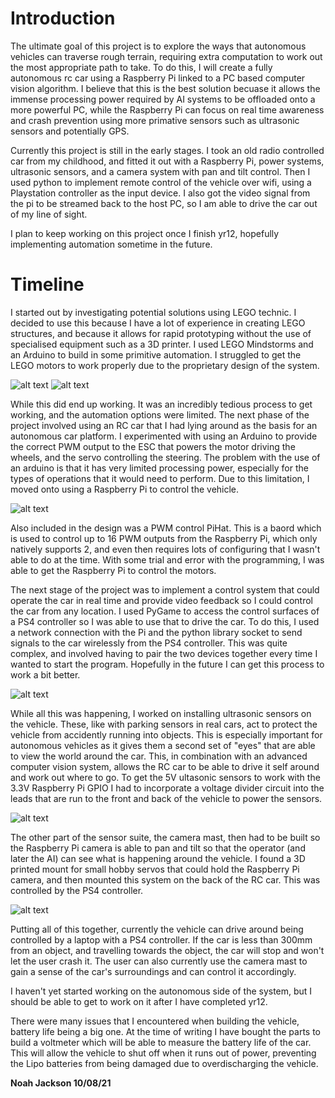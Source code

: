 # Introduction

The ultimate goal of this project is to explore the ways that autonomous vehicles can traverse rough terrain, requiring extra computation to work out the most appropriate path to take. To do this, I will create a fully autonomous rc car using a Raspberry Pi linked to a PC based computer vision algorithm. I believe that this is the best solution becuase it allows the immense processing power required by AI systems to be offloaded onto a more powerful PC, while the Raspberry Pi can focus on real time awareness and crash prevention using more primative sensors such as ultrasonic sensors and potentially GPS.

Currently this project is still in the early stages. I took an old radio controlled car from my childhood, and fitted it out with a Raspberry Pi, power systems, ultrasonic sensors, and a camera system with pan and tilt control. Then I used python to implement remote control of the vehicle over wifi, using a Playstation controller as the input device. I also got the video signal from the pi to be streamed back to the host PC, so I am able to drive the car out of my line of sight. 

I plan to keep working on this project once I finish yr12, hopefully implementing automation sometime in the future. 

# Timeline

I started out by investigating potential solutions using LEGO technic. I decided to use this because I have a lot of experience in creating LEGO structures, and because it allows for rapid prototyping without the use of specialised equipment such as a 3D printer. I used LEGO Mindstorms and an Arduino to build in some primitive automation. I struggled to get the LEGO motors to work properly due to the proprietary design of the system.

![alt text](https://github.com/Rewind2B4/raspberry_pi_rc_car/blob/master/Photos/Lego/IMG_3541.JPG "LEGO technic")
![alt text](https://github.com/Rewind2B4/raspberry_pi_rc_car/blob/master/Photos/Lego/60915021328__D29A656D-DBFE-4A1C-A47E-D4608F7D8852.JPG "LEGO Mindstorms + Arduino")

While this did end up working. It was an incredibly tedious process to get working, and the automation options were limited. The next phase of the project involved using an RC car that I had lying around as the basis for an autonomous car platform. I experimented with using an Arduino to provide the correct PWM output to the ESC that powers the motor driving the wheels, and the servo controlling the steering. The problem with the use of an arduino is that it has very limited processing power, especially for the types of operations that it would need to perform. Due to this limitation, I moved onto using a Raspberry Pi to control the vehicle. 

![alt text](https://github.com/Rewind2B4/raspberry_pi_rc_car/blob/master/Photos/Motor%20testing/IMG_4055.JPG "RC Car + Raspberry Pi")

Also included in the design was a PWM control PiHat. This is a baord which is used to control up to 16 PWM outputs from the Raspberry Pi, which only natively supports 2, and even then requires lots of configuring that I wasn't able to do at the time. With some trial and error with the programming, I was able to get the Raspberry Pi to control the motors. 

The next stage of the project was to implement a control system that could operate the car in real time and provide video feedback so I could control the car from any location. I used PyGame to access the control surfaces of a PS4 controller so I was able to use that to drive the car. To do this, I used a network connection with the Pi and the python library socket to send signals to the car wirelessly from the PS4 controller. This was quite complex, and involved having to pair the two devices together every time I wanted to start the program. Hopefully in the future I can get this process to work a bit better. 

![alt text](https://github.com/Rewind2B4/raspberry_pi_rc_car/blob/master/Photos/Driving/IMG_4061.JPG "RC Car driving")

While all this was happening, I worked on installing ultrasonic sensors on the vehicle. These, like with parking sensors in real cars, act to protect the vehicle from accidently running into objects. This is especially important for autonomous vehicles as it gives them a second set of "eyes" that are able to view the world around the car. This, in combination with an advanced computer vision system, allows the RC car to be able to drive it self around and work out where to go. To get the 5V ultasonic sensors to work with the 3.3V Raspberry Pi GPIO I had to incorporate a voltage divider circuit into the leads that are run to the front and back of the vehicle to power the sensors. 

![alt text](https://github.com/Rewind2B4/raspberry_pi_rc_car/blob/master/Photos/Sensor%20testing/62520187954__BD491C7E-84AC-4A95-9669-4C41C5F97B2F.JPG "Breadboard testing")

The other part of the sensor suite, the camera mast, then had to be built so the Raspberry Pi camera is able to pan and tilt so that the operator (and later the AI) can see what is happening around the vehicle. I found a 3D printed mount for small hobby servos that could hold the Raspberry Pi camera, and then mounted this system on the back of the RC car. This was controlled by the PS4 controller.

![alt text](https://github.com/Rewind2B4/raspberry_pi_rc_car/blob/master/Photos/Camera%20mast/IMG_4192.JPG "Camera Mast")

Putting all of this together, currently the vehicle can drive around being controlled by a laptop with a PS4 controller. If the car is less than 300mm from an object, and travelling towards the object, the car will stop and won't let the user crash it. The user can also currently use the camera mast to gain a sense of the car's surroundings and can control it accordingly.

I haven't yet started working on the autonomous side of the system, but I should be able to get to work on it after I have completed yr12. 

There were many issues that I encountered when building the vehicle, battery life being a big one. At the time of writing I have bought the parts to build a voltmeter which will be able to measure the battery life of the car. This will allow the vehicle to shut off when it runs out of power, preventing the Lipo batteries from being damaged due to overdischarging the vehicle. 

**Noah Jackson 10/08/21**
